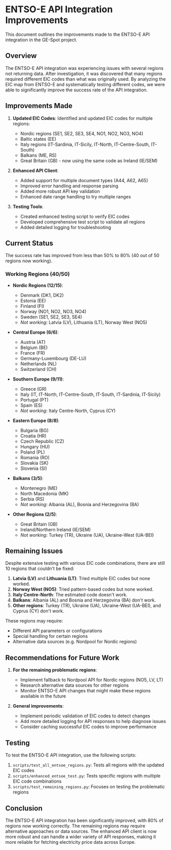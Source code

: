 # ENTSO-E API Integration Improvements

This document outlines the improvements made to the ENTSO-E API integration in the GE-Spot project.

## Overview

The ENTSO-E API integration was experiencing issues with several regions not returning data. After investigation, it was discovered that many regions required different EIC codes than what was originally used. By analyzing the EIC map from ENTSO-E and systematically testing different codes, we were able to significantly improve the success rate of the API integration.

## Improvements Made

1. **Updated EIC Codes**: Identified and updated EIC codes for multiple regions:
   - Nordic regions (SE1, SE2, SE3, SE4, NO1, NO2, NO3, NO4)
   - Baltic states (EE)
   - Italy regions (IT-Sardinia, IT-Sicily, IT-North, IT-Centre-South, IT-South)
   - Balkans (ME, RS)
   - Great Britain (GB) - now using the same code as Ireland (IE/SEM)

2. **Enhanced API Client**:
   - Added support for multiple document types (A44, A62, A65)
   - Improved error handling and response parsing
   - Added more robust API key validation
   - Enhanced date range handling to try multiple ranges

3. **Testing Tools**:
   - Created enhanced testing script to verify EIC codes
   - Developed comprehensive test script to validate all regions
   - Added detailed logging for troubleshooting

## Current Status

The success rate has improved from less than 50% to 80% (40 out of 50 regions now working).

### Working Regions (40/50)

- **Nordic Regions (12/15)**:
  - Denmark (DK1, DK2)
  - Estonia (EE)
  - Finland (FI)
  - Norway (NO1, NO2, NO3, NO4)
  - Sweden (SE1, SE2, SE3, SE4)
  - *Not working*: Latvia (LV), Lithuania (LT), Norway West (NO5)

- **Central Europe (6/6)**:
  - Austria (AT)
  - Belgium (BE)
  - France (FR)
  - Germany-Luxembourg (DE-LU)
  - Netherlands (NL)
  - Switzerland (CH)

- **Southern Europe (9/11)**:
  - Greece (GR)
  - Italy (IT, IT-North, IT-Centre-South, IT-South, IT-Sardinia, IT-Sicily)
  - Portugal (PT)
  - Spain (ES)
  - *Not working*: Italy Centre-North, Cyprus (CY)

- **Eastern Europe (8/8)**:
  - Bulgaria (BG)
  - Croatia (HR)
  - Czech Republic (CZ)
  - Hungary (HU)
  - Poland (PL)
  - Romania (RO)
  - Slovakia (SK)
  - Slovenia (SI)

- **Balkans (3/5)**:
  - Montenegro (ME)
  - North Macedonia (MK)
  - Serbia (RS)
  - *Not working*: Albania (AL), Bosnia and Herzegovina (BA)

- **Other Regions (2/5)**:
  - Great Britain (GB)
  - Ireland/Northern Ireland (IE/SEM)
  - *Not working*: Turkey (TR), Ukraine (UA), Ukraine-West (UA-BEI)

## Remaining Issues

Despite extensive testing with various EIC code combinations, there are still 10 regions that couldn't be fixed:

1. **Latvia (LV)** and **Lithuania (LT)**: Tried multiple EIC codes but none worked.
2. **Norway West (NO5)**: Tried pattern-based codes but none worked.
3. **Italy Centre-North**: The estimated code doesn't work.
4. **Balkans**: Albania (AL) and Bosnia and Herzegovina (BA) don't work.
5. **Other regions**: Turkey (TR), Ukraine (UA), Ukraine-West (UA-BEI), and Cyprus (CY) don't work.

These regions may require:
- Different API parameters or configurations
- Special handling for certain regions
- Alternative data sources (e.g. Nordpool for Nordic regions)

## Recommendations for Future Work

1. **For the remaining problematic regions**:
   - Implement fallback to Nordpool API for Nordic regions (NO5, LV, LT)
   - Research alternative data sources for other regions
   - Monitor ENTSO-E API changes that might make these regions available in the future

2. **General improvements**:
   - Implement periodic validation of EIC codes to detect changes
   - Add more detailed logging for API responses to help diagnose issues
   - Consider caching successful EIC codes to improve performance

## Testing

To test the ENTSO-E API integration, use the following scripts:

1. `scripts/test_all_entsoe_regions.py`: Tests all regions with the updated EIC codes
2. `scripts/enhanced_entsoe_test.py`: Tests specific regions with multiple EIC code combinations
3. `scripts/test_remaining_regions.py`: Focuses on testing the problematic regions

## Conclusion

The ENTSO-E API integration has been significantly improved, with 80% of regions now working correctly. The remaining regions may require alternative approaches or data sources. The enhanced API client is now more robust and can handle a wider variety of API responses, making it more reliable for fetching electricity price data across Europe.
